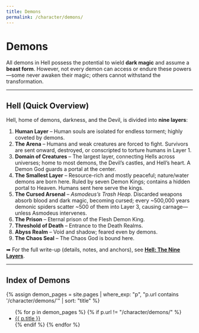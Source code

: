 ```yaml
---
title: Demons
permalink: /character/demons/
---
```


# Demons

All demons in Hell possess the potential to wield **dark magic** and assume a **beast form**. However, not every demon can access or endure these powers—some never awaken their magic; others cannot withstand the transformation.

---

## Hell (Quick Overview)

Hell, home of demons, darkness, and the Devil, is divided into **nine layers**:

1. **Human Layer** – Human souls are isolated for endless torment; highly coveted by demons.
2. **The Arena** – Humans and weak creatures are forced to fight. Survivors are sent onward, destroyed, or conscripted to torture humans in Layer 1.
3. **Domain of Creatures** – The largest layer, connecting Hells across universes; home to most demons, the Devil’s castles, and Hell’s heart. A Demon God guards a portal at the center.
4. **The Smallest Layer** – Resource-rich and mostly peaceful; nature/water demons are born here. Ruled by seven Demon Kings; contains a hidden portal to Heaven. Humans sent here serve the kings.
5. **The Cursed Arsenal** – *Asmodeus’s Trash Heap.* Discarded weapons absorb blood and dark magic, becoming cursed; every ~500,000 years demonic spiders scatter ~500 of them into Layer 3, causing carnage—unless Asmodeus intervenes.
6. **The Prison** – Eternal prison of the Flesh Demon King.
7. **Threshold of Death** – Entrance to the Death Realms.
8. **Abyss Realm** – Void and shadow; feared even by demons.
9. **The Chaos Seal** – The Chaos God is bound here.

➡ For the full write-up (details, notes, and anchors), see **[Hell: The Nine Layers](/character/hell/)**.

---

## Index of Demons
{% assign demon_pages = site.pages | where_exp: "p", "p.url contains '/character/demons/'" | sort: "title" %}
<ul>
{% for p in demon_pages %}
  {% if p.url != "/character/demons/" %}
    <li><a href="{{ p.url }}">{{ p.title }}</a></li>
  {% endif %}
{% endfor %}
</ul>
